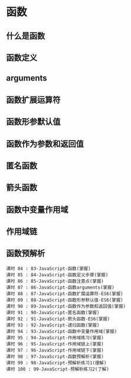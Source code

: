 # 函数

## 什么是函数



## 函数定义

## arguments

## 函数扩展运算符

## 函数形参默认值



## 函数作为参数和返回值



## 匿名函数

## 箭头函数

## 函数中变量作用域



## 作用域链



## 函数预解析



```
课时 84 : 83-JavaScript-函数(掌握)
课时 85 : 84-JavaScript-函数定义步骤(掌握)
课时 86 : 85-JavaScript-函数注意点(掌握)
课时 87 : 86-JavaScript-函数arguments(掌握)
课时 88 : 87-JavaScript-函数扩展运算符-ES6(掌握)
课时 89 : 88-JavaScript-函数形参默认值-ES6(掌握)
课时 90 : 89-JavaScript-函数作为参数和返回值(掌握)
课时 91 : 90-JavaScript-匿名函数(掌握)
课时 92 : 91-JavaScript-箭头函数-ES6(掌握)
课时 93 : 92-JavaScript-递归函数(掌握) 
课时 94 : 93-JavaScript-函数中变量作用域(掌握)
课时 95 : 94-JavaScript-作用域练习(掌握)
课时 96 : 95-JavaScript-作用域链上(掌握)
课时 97 : 96-JavaScript-作用域链下(掌握)
课时 98 : 97-JavaScript-函数预解析(掌握)
课时 99 : 98-JavaScript-预解析练习1(理解)
课时 100 : 99-JavaScript-预解析练习2(了解)
```

